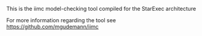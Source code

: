 This is the iimc model-checking tool compiled for the StarExec architecture

For more information regarding the tool see https://github.com/mgudemann/iimc
